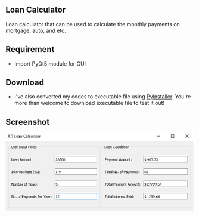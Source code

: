 ## Loan Calculator
Loan calculator that can be used to calculate the monthly payments on mortgage, auto, and etc.


## Requirement
- Import PyQt5 module for GUI


## Download
- I've also converted my codes to executable file using [PyInstaller](http://www.pyinstaller.org/). You're more than welcome to download executable file to test it out!


## Screenshot
![Alt Text](https://github.com/choia/loan-calculator/blob/master/Loan_calculator_sc.png?raw=true)
